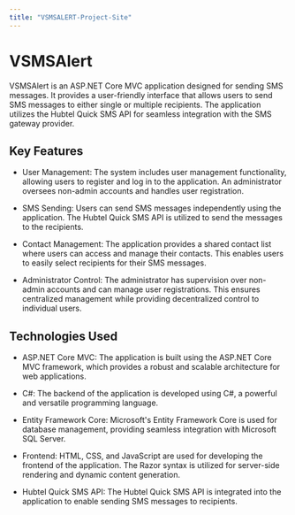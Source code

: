 ```yaml
---
title: "VSMSALERT-Project-Site"
---
```

# VSMSAlert

VSMSAlert is an ASP.NET Core MVC application designed for sending SMS messages. It provides a user-friendly interface that allows users to send SMS messages to either single or multiple recipients. The application utilizes the Hubtel Quick SMS API for seamless integration with the SMS gateway provider.

## Key Features

- User Management: The system includes user management functionality, allowing users to register and log in to the application. An administrator oversees non-admin accounts and handles user registration.

- SMS Sending: Users can send SMS messages independently using the application. The Hubtel Quick SMS API is utilized to send the messages to the recipients.

- Contact Management: The application provides a shared contact list where users can access and manage their contacts. This enables users to easily select recipients for their SMS messages.

- Administrator Control: The administrator has supervision over non-admin accounts and can manage user registrations. This ensures centralized management while providing decentralized control to individual users.

## Technologies Used

- ASP.NET Core MVC: The application is built using the ASP.NET Core MVC framework, which provides a robust and scalable architecture for web applications.

- C#: The backend of the application is developed using C#, a powerful and versatile programming language.

- Entity Framework Core: Microsoft's Entity Framework Core is used for database management, providing seamless integration with Microsoft SQL Server.

- Frontend: HTML, CSS, and JavaScript are used for developing the frontend of the application. The Razor syntax is utilized for server-side rendering and dynamic content generation.

- Hubtel Quick SMS API: The Hubtel Quick SMS API is integrated into the application to enable sending SMS messages to recipients.

